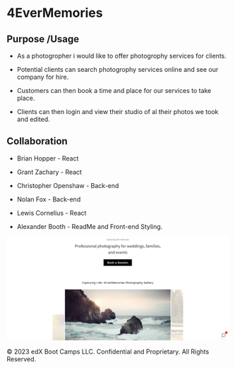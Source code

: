 # 4EverMemories

## Purpose /Usage

* As a photogropher i would like to offer photogrophy services for clients.

* Potential clients can search photogrophy services online and see our company for hire.

* Customers can then book a time and place for our services to take place.

* Clients can then login and view their studio of al their photos we took and edited.

## Collaboration

* Brian Hopper - React

* Grant Zachary - React

* Christopher Openshaw - Back-end

* Nolan Fox - Back-end

* Lewis Cornelius - React

* Alexander Booth - ReadMe and Front-end Styling.

![Alt text](./image1.png)

© 2023 edX Boot Camps LLC. Confidential and Proprietary. All Rights Reserved.

